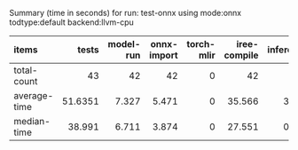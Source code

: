 Summary (time in seconds) for run: test-onnx using mode:onnx todtype:default backend:llvm-cpu

| items        |   tests |   model-run |   onnx-import |   torch-mlir |   iree-compile |   inference |
|:-------------|--------:|------------:|--------------:|-------------:|---------------:|------------:|
| total-count  | 43      |      42     |        42     |            0 |         42     |      26     |
| average-time | 51.6351 |       7.327 |         5.471 |            0 |         35.566 |       3.271 |
| median-time  | 38.991  |       6.711 |         3.874 |            0 |         27.551 |       0.855 |

